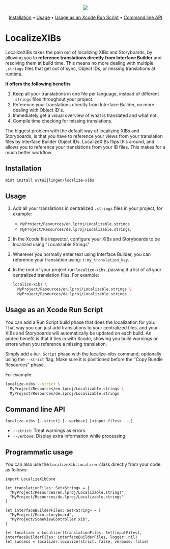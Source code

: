 <p align="center">
  <a href="https://codecov.io/gh/wvteijlingen/localize-xibs">
    <img src="https://codecov.io/gh/wvteijlingen/localize-xibs/branch/master/graph/badge.svg" />
  </a>
</p>
<p align="center">
    <a href="#installation">Installation</a>
  • <a href="#usage">Usage</a>
  • <a href="#usage-as-an-xcode-run-script">Usage as an Xcode Run Script</a>
  • <a href="#command-line-api">Command line API</a>
</p>

# LocalizeXIBs

LocalizeXIBs takes the pain out of localizing XIBs and Storyboards, by allowing you to **reference translations directly from Interface Builder** and resolving them at build time. This means no more dealing with multiple `.strings` files that get out of sync, Object IDs, or missing translations at runtime.

**It offers the following benefits**

1. Keep all your translations in one file per language, instead of different `.strings` files throughout your project.
1. Reference your translations directly from Interface Builder, no more dealing with Object ID's.
1. Immediately get a visual overview of what is translated and what not.
1. Compile time checking for missing translations.

The biggest problem with the default way of localizing XIBs and Storyboards, is that you have to reference your views from your translation files by Interface Builder Object IDs. LocalizeXIBs flips this around, and allows you to reference your translations from your IB files. This makes for a much better workflow.

## Installation

```bash
mint install wvteijlingen/localize-xibs
```

## Usage

1. Add all your translations in centralized `.strings` files in your project, for example:
   - `MyProject/Resources/en.lproj/Localizable.strings`
   - `MyProject/Resources/de.lproj/Localizable.strings`.
1. In the Xcode file inspector, configure your XIBs and Storyboards to be localized using "Localizable Strings".
1. Wherever you normally enter text using Interface Builder, you can reference your translation using:
   `t:my_translation_key`.
1. In the root of your project run `localize-xibs`, passing it a list of all your centralized translation files. For example:

   ```bash
   localize-xibs \
     MyProject/Resources/en.lproj/Localizable.strings \
     MyProject/Resources/de.lproj/Localizable.strings
   ```

## Usage as an Xcode Run Script

You can add a Run Script build phase that does the localization for you. That way you can just add translations to your centralized files, and your XIBs and Storyboards will automatically be updated on each build. An added benefit is that it ties in with Xcode, showing you build warnings or errors when you reference a missing translation.

Simply add a `Run Script` phase with the localize-xibs command, optionally using the `--strict` flag. Make sure it is positioned before the "Copy Bundle Resources" phase.

For example:

```bash
localize-xibs --strict \
  MyProject/Resources/en.lproj/Localizable.strings \
  MyProject/Resources/de.lproj/Localizable.strings
```

## Command line API

```
localize-xibs [--strict] [--verbose] [<input-files> ...]
```

- `--strict`: Treat warnings as errors.
- `--verbose`: Display extra information while processing.

## Programmatic usage

You can also use the `LocalizeXib.Localizer` class directly from your code as follows:

```
import LocalizeXibCore

let translationFiles: Set<String> = [
  "MyProject/Resources/en.lproj/Localizable.strings",
  "MyProject/Resources/de.lproj/Localizable.strings"
]

let interfaceBuilderFiles: Set<String> = [
  "MyProject/Main.storyboard",
  "MyProject/SomeViewController.xib",
]

let localizer = Localizer(translationFiles: Set(inputFiles), interfaceBuilderFiles: interfaceBuilderFiles, logger: nil)
let success = localizer.localize(strict: false, verbose: false)
```
